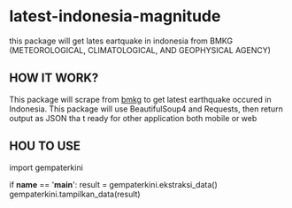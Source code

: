 # latest-indonesia-magnitude
this package will get lates eartquake in indonesia from BMKG (METEOROLOGICAL, CLIMATOLOGICAL, AND GEOPHYSICAL AGENCY)
## HOW IT WORK?
This package will scrape from [bmkg](http://bmkg.go.id) to get latest earthquake occured in Indonesia.
This package will use BeautifulSoup4 and Requests, then return output as JSON tha t ready for other application both mobile or web
## HOU TO  USE

import gempaterkini

if __name__ == '__main__':
    result = gempaterkini.ekstraksi_data()
    gempaterkini.tampilkan_data(result)